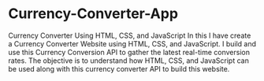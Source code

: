 # Currency-Converter-App 
Currency Converter Using HTML, CSS, and JavaScript
In this I have create a Currency Converter Website using HTML, CSS, and JavaScript. I  build and use this Currency Conversion API to gather the latest real-time conversion rates. The objective is to understand how HTML, CSS, and JavaScript can be used along with this currency converter API to build this website.
